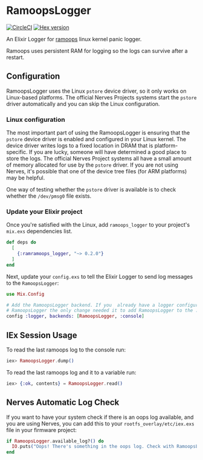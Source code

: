 # RamoopsLogger

[![CircleCI](https://circleci.com/gh/smartrent/ramoops_logger.svg?style=svg)](https://circleci.com/gh/smartrent/ramoops_logger)
[![Hex version](https://img.shields.io/hexpm/v/ramoops_logger.svg "Hex version")](https://hex.pm/packages/ramoops_logger)

An Elixir Logger for
[ramoops](https://www.kernel.org/doc/html/v4.19/admin-guide/ramoops.html) linux
kernel panic logger.

Ramoops uses persistent RAM for logging so the logs can survive after a restart.

## Configuration

RamoopsLogger uses the Linux `pstore` device driver, so it only works on
Linux-based platforms. The official Nerves Projects systems start the `pstore`
driver automatically and you can skip the Linux configuration.

### Linux configuration

The most important part of using the RamoopsLogger is ensuring that the `pstore`
device driver is enabled and configured in your Linux kernel. The device driver
writes logs to a fixed location in DRAM that is platform-specific. If you are
lucky, someone will have determined a good place to store the logs. The official
Nerves Project systems all have a small amount of memory allocated for use by
the `pstore` driver. If you are not using Nerves, it's possible that one of the
device tree files (for ARM platforms) may be helpful.

One way of testing whether the `pstore` driver is available is to check whether
the `/dev/pmsg0` file exists.

### Update your Elixir project

Once you're satisfied with the Linux, add `ramoops_logger` to your project's
`mix.exs` dependencies list.

```elixir
def deps do
  [
    {:ramramoops_logger, "~> 0.2.0"}
  ]
end
```

Next, update your `config.exs` to tell the Elixir Logger to send log messages to
the `RamoopsLogger`:

```elixir
use Mix.Config

# Add the RamoopsLogger backend. If you  already have a logger configuration, add
# RamoopsLogger the only change needed it to add RamoopsLogger to the :backends list.
config :logger, backends: [RamoopsLogger, :console]
```

## IEx Session Usage

To read the last ramoops log to the console run:

```elixir
iex> RamoopsLogger.dump()
```

To read the last ramoops log and it to a variable run:

```elixir
iex> {:ok, contents} = RamoopsLogger.read()
```

## Nerves Automatic Log Check

If you want to have your system check if there is an oops log available, and you
are using Nerves, you can add this to your `rootfs_overlay/etc/iex.exs` file in
your firmware project:

```elixir
if RamoopsLogger.available_log?() do
  IO.puts("Oops! There's something in the oops log. Check with RamoopsLogger.dump()")
end
```
